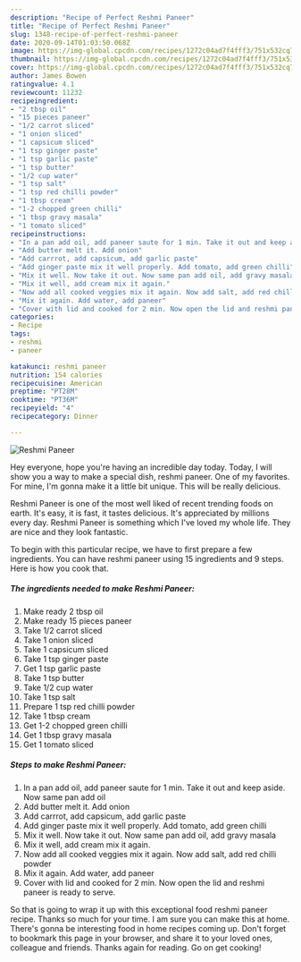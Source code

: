 ```yaml
---
description: "Recipe of Perfect Reshmi Paneer"
title: "Recipe of Perfect Reshmi Paneer"
slug: 1348-recipe-of-perfect-reshmi-paneer
date: 2020-09-14T01:03:50.068Z
image: https://img-global.cpcdn.com/recipes/1272c04ad7f4fff3/751x532cq70/reshmi-paneer-recipe-main-photo.jpg
thumbnail: https://img-global.cpcdn.com/recipes/1272c04ad7f4fff3/751x532cq70/reshmi-paneer-recipe-main-photo.jpg
cover: https://img-global.cpcdn.com/recipes/1272c04ad7f4fff3/751x532cq70/reshmi-paneer-recipe-main-photo.jpg
author: James Bowen
ratingvalue: 4.1
reviewcount: 11232
recipeingredient:
- "2 tbsp oil"
- "15 pieces paneer"
- "1/2 carrot sliced"
- "1 onion sliced"
- "1 capsicum sliced"
- "1 tsp ginger paste"
- "1 tsp garlic paste"
- "1 tsp butter"
- "1/2 cup water"
- "1 tsp salt"
- "1 tsp red chilli powder"
- "1 tbsp cream"
- "1-2 chopped green chilli"
- "1 tbsp gravy masala"
- "1 tomato sliced"
recipeinstructions:
- "In a pan add oil, add paneer saute for 1 min. Take it out and keep aside. Now same pan add oil"
- "Add butter melt it. Add onion"
- "Add carrrot, add capsicum, add garlic paste"
- "Add ginger paste mix it well properly. Add tomato, add green chilli"
- "Mix it well. Now take it out. Now same pan add oil, add gravy masala"
- "Mix it well, add cream mix it again."
- "Now add all cooked veggies mix it again. Now add salt, add red chilli powder"
- "Mix it again. Add water, add paneer"
- "Cover with lid and cooked for 2 min. Now open the lid and reshmi paneer is ready to serve."
categories:
- Recipe
tags:
- reshmi
- paneer

katakunci: reshmi paneer 
nutrition: 154 calories
recipecuisine: American
preptime: "PT28M"
cooktime: "PT36M"
recipeyield: "4"
recipecategory: Dinner

---
```



![Reshmi Paneer](https://img-global.cpcdn.com/recipes/1272c04ad7f4fff3/751x532cq70/reshmi-paneer-recipe-main-photo.jpg)

Hey everyone, hope you're having an incredible day today. Today, I will show you a way to make a special dish, reshmi paneer. One of my favorites. For mine, I'm gonna make it a little bit unique. This will be really delicious.



Reshmi Paneer is one of the most well liked of recent trending foods on earth. It's easy, it is fast, it tastes delicious. It's appreciated by millions every day. Reshmi Paneer is something which I've loved my whole life. They are nice and they look fantastic.


To begin with this particular recipe, we have to first prepare a few ingredients. You can have reshmi paneer using 15 ingredients and 9 steps. Here is how you cook that.

<!--inarticleads1-->

##### The ingredients needed to make Reshmi Paneer:

1. Make ready 2 tbsp oil
1. Make ready 15 pieces paneer
1. Take 1/2 carrot sliced
1. Take 1 onion sliced
1. Take 1 capsicum sliced
1. Take 1 tsp ginger paste
1. Get 1 tsp garlic paste
1. Take 1 tsp butter
1. Take 1/2 cup water
1. Take 1 tsp salt
1. Prepare 1 tsp red chilli powder
1. Take 1 tbsp cream
1. Get 1-2 chopped green chilli
1. Get 1 tbsp gravy masala
1. Get 1 tomato sliced




<!--inarticleads2-->

##### Steps to make Reshmi Paneer:

1. In a pan add oil, add paneer saute for 1 min. Take it out and keep aside. Now same pan add oil
1. Add butter melt it. Add onion
1. Add carrrot, add capsicum, add garlic paste
1. Add ginger paste mix it well properly. Add tomato, add green chilli
1. Mix it well. Now take it out. Now same pan add oil, add gravy masala
1. Mix it well, add cream mix it again.
1. Now add all cooked veggies mix it again. Now add salt, add red chilli powder
1. Mix it again. Add water, add paneer
1. Cover with lid and cooked for 2 min. Now open the lid and reshmi paneer is ready to serve.




So that is going to wrap it up with this exceptional food reshmi paneer recipe. Thanks so much for your time. I am sure you can make this at home. There's gonna be interesting food in home recipes coming up. Don't forget to bookmark this page in your browser, and share it to your loved ones, colleague and friends. Thanks again for reading. Go on get cooking!
